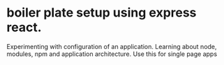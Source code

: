 # boiler plate setup using express react.
Experimenting with configuration of an application. 
Learning about node, modules, npm and application architecture.
Use this for single page apps

